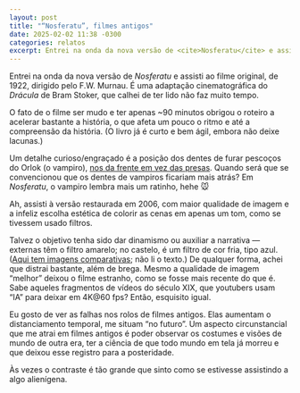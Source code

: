 ```yaml
---
layout: post
title: "“Nosferatu”, filmes antigos"
date: 2025-02-02 11:38 -0300
categories: relatos
excerpt: Entrei na onda da nova versão de <cite>Nosferatu</cite> e assisti ao filme original, de 1922, dirigido pelo F.W. Murnau. É uma adaptação cinematográfica do Drácula de Bram Stoker, que calhei de ter lido não faz muito tempo…
---
```

Entrei na onda da nova versão de <cite>Nosferatu</cite> e assisti ao filme original, de 1922, dirigido pelo F.W. Murnau. É uma adaptação cinematográfica do <cite>Drácula</cite> de Bram Stoker, que calhei de ter lido não faz muito tempo.

O fato de o filme ser mudo e ter apenas ~90 minutos obrigou o roteiro a acelerar bastante a história, o que afeta um pouco o ritmo e até a compreensão da história. (O livro já é curto e bem ágil, embora não deixe lacunas.)

Um detalhe curioso/engraçado é a posição dos dentes de furar pescoços do Orlok (o vampiro), [nos da frente em vez das presas](https://image.tmdb.org/t/p/original/cA9iGtvjRGJHzDBfrq48l0eyCvA.jpg). Quando será que se convencionou que os dentes de vampiros ficariam mais atrás? Em <cite>Nosferatu</cite>, o vampiro lembra mais um ratinho, hehe 🐭

Ah, assisti à versão restaurada em 2006, com maior qualidade de imagem e a infeliz escolha estética de colorir as cenas em apenas um tom, como se tivessem usado filtros.

Talvez o objetivo tenha sido dar dinamismo ou auxiliar a narrativa — externas têm o filtro amarelo; no castelo, é um filtro de cor fria, tipo azul. ([Aqui tem imagens comparativas](https://www.movie-censorship.com/report.php?ID=4112494); não li o texto.) De qualquer forma, achei que distrai bastante, além de brega. Mesmo a qualidade de imagem “melhor” deixou o filme estranho, como se fosse mais recente do que é. Sabe aqueles fragmentos de vídeos do século XIX, que youtubers usam “IA” para deixar em 4K@60 fps? Então, esquisito igual.

Eu gosto de ver as falhas nos rolos de filmes antigos. Elas aumentam o distanciamento temporal, me situam “no futuro”. Um aspecto circunstancial que me atrai em filmes antigos é poder observar os costumes e visões de mundo de outra era, ter a ciência de que todo mundo em tela já morreu e que deixou esse registro para a posteridade.

Às vezes o contraste é tão grande que sinto como se estivesse assistindo a algo alienígena.